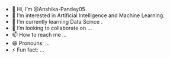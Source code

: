 - 👋 Hi, I’m @Anshika-Pandey05
- 👀 I’m interested in Artificial Intelligence and Machine Learning.
- 🌱 I’m currently learning Data Scince .
- 💞️ I’m looking to collaborate on ...
- 📫 How to reach me ...
- 😄 Pronouns: ...
- ⚡ Fun fact: ...

<!---
Anshika-Pandey05/Anshika-Pandey05 is a ✨ special ✨ repository because its `README.md` (this file) appears on your GitHub profile.
You can click the Preview link to take a look at your changes.
--->
